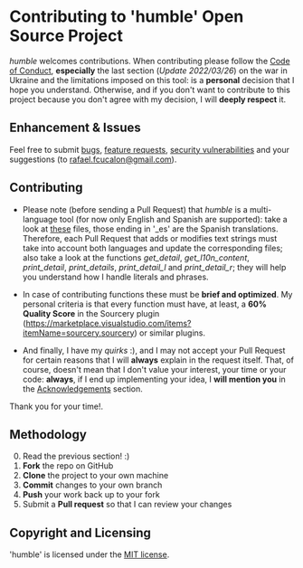 Contributing to 'humble' Open Source Project
============================================

<i>humble</i> welcomes contributions. When contributing please follow the [Code of Conduct](https://github.com/rfc-st/humble/blob/master/CODE_OF_CONDUCT.md), <b>especially</b> the last section (<i>Update 2022/03/26</i>) on the war in Ukraine and the limitations imposed on this tool: is a <b>personal</b> decision that I hope you understand. Otherwise, and if you don't want to contribute to this project because you don't agree with my decision, I will <b>deeply respect</b> it.

Enhancement & Issues
--------------------

Feel free to submit [bugs](https://github.com/rfc-st/humble/issues/new?assignees=&labels=&template=bug_report.md&title=), [feature requests](https://github.com/rfc-st/humble/issues/new?assignees=&labels=&template=feature_request.md&title=), [security vulnerabilities](https://github.com/rfc-st/humble/security/policy) and your suggestions (to rafael.fcucalon@gmail.com).


Contributing
------------

* Please note (before sending a Pull Request) that <i>humble</i> is a multi-language tool (for now only English and Spanish are supported): take a look at [these](https://github.com/rfc-st/humble/tree/master/l10n) files, those ending in '_es' are the Spanish translations. Therefore, each Pull Request that adds or modifies text strings must take into account both languages and update the corresponding files; also take a look at the functions <i>get_detail</i>, <i>get_l10n_content</i>, <i>print_detail</i>, <i>print_details</i>, <i>print_detail_l</i> and <i>print_detail_r</i>; they will help you understand how I handle literals and phrases.

* In case of contributing functions these must be <b>brief and optimized</b>. My personal criteria is that every function must have, at least, a <b>60% Quality Score</b> in the Sourcery plugin (https://marketplace.visualstudio.com/items?itemName=sourcery.sourcery) or similar plugins.

* And finally, I have my <i>quirks</i> :), and I may not accept your Pull Request for certain reasons that I will <b>always</b> explain in the request itself. That, of course, doesn't mean that I don't value your interest, your time or your code: <b>always</b>, if I end up implementing your idea, I <b>will mention you</b> in the [Acknowledgements](https://github.com/rfc-st/humble/#acknowledgements) section.

Thank you for your time!.

Methodology
-----------

 0. Read the previous section! :)
 1. **Fork** the repo on GitHub
 2. **Clone** the project to your own machine
 3. **Commit** changes to your own branch
 4. **Push** your work back up to your fork
 5. Submit a **Pull request** so that I can review your changes

Copyright and Licensing
-----------------------

'humble' is licensed under the [MIT license](https://github.com/rfc-st/humble/blob/master/LICENSE).
